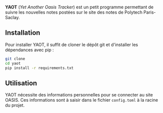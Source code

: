 **YAOT** (*Yet Another Oasis Tracker*) est un petit programme permettant de suivre les nouvelles notes postées sur le site
des notes de Polytech Paris-Saclay.

## Installation
Pour installer YAOT, il suffit de cloner le dépôt git et d'installer les dépendances avec pip :
```bash
git clone
cd yaot
pip install -r requirements.txt
```

## Utilisation
YAOT nécessite des informations personnelles pour se connecter au site OASIS. Ces informations sont à saisir dans le 
fichier `config.toml` à la racine du projet.
